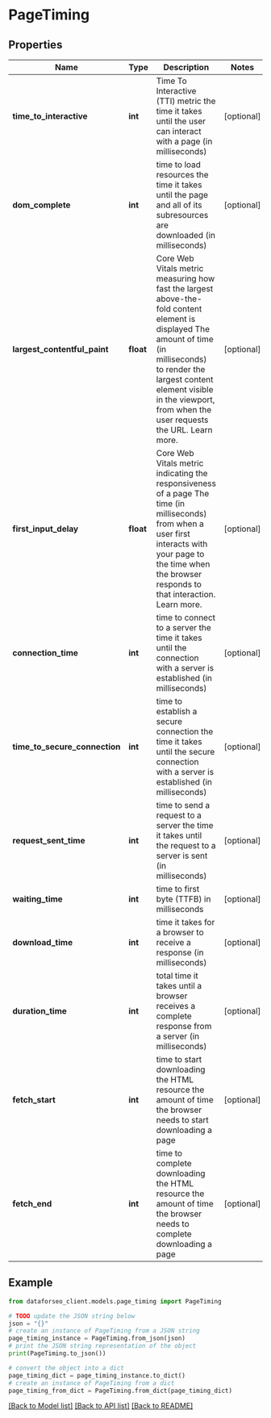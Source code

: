 # PageTiming


## Properties

Name | Type | Description | Notes
------------ | ------------- | ------------- | -------------
**time_to_interactive** | **int** | Time To Interactive (TTI) metric the time it takes until the user can interact with a page (in milliseconds) | [optional] 
**dom_complete** | **int** | time to load resources the time it takes until the page and all of its subresources are downloaded (in milliseconds) | [optional] 
**largest_contentful_paint** | **float** | Core Web Vitals metric measuring how fast the largest above-the-fold content element is displayed The amount of time (in milliseconds) to render the largest content element visible in the viewport, from when the user requests the URL. Learn more. | [optional] 
**first_input_delay** | **float** | Core Web Vitals metric indicating the responsiveness of a page The time (in milliseconds) from when a user first interacts with your page to the time when the browser responds to that interaction. Learn more. | [optional] 
**connection_time** | **int** | time to connect to a server the time it takes until the connection with a server is established (in milliseconds) | [optional] 
**time_to_secure_connection** | **int** | time to establish a secure connection the time it takes until the secure connection with a server is established (in milliseconds) | [optional] 
**request_sent_time** | **int** | time to send a request to a server the time it takes until the request to a server is sent (in milliseconds) | [optional] 
**waiting_time** | **int** | time to first byte (TTFB) in milliseconds | [optional] 
**download_time** | **int** | time it takes for a browser to receive a response (in milliseconds) | [optional] 
**duration_time** | **int** | total time it takes until a browser receives a complete response from a server (in milliseconds) | [optional] 
**fetch_start** | **int** | time to start downloading the HTML resource the amount of time the browser needs to start downloading a page | [optional] 
**fetch_end** | **int** | time to complete downloading the HTML resource the amount of time the browser needs to complete downloading a page | [optional] 

## Example

```python
from dataforseo_client.models.page_timing import PageTiming

# TODO update the JSON string below
json = "{}"
# create an instance of PageTiming from a JSON string
page_timing_instance = PageTiming.from_json(json)
# print the JSON string representation of the object
print(PageTiming.to_json())

# convert the object into a dict
page_timing_dict = page_timing_instance.to_dict()
# create an instance of PageTiming from a dict
page_timing_from_dict = PageTiming.from_dict(page_timing_dict)
```
[[Back to Model list]](../README.md#documentation-for-models) [[Back to API list]](../README.md#documentation-for-api-endpoints) [[Back to README]](../README.md)


